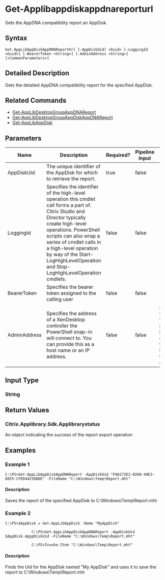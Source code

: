 ﻿
# Get-Applibappdiskappdnareporturl
Gets the AppDNA compatibility report an AppDisk.
## Syntax
```
Get-AppLibAppDiskAppDNAReportUrl [-AppDiskUid] <Guid> [-LoggingId <Guid>] [-BearerToken <String>] [-AdminAddress <String>] [<CommonParameters>]
```
## Detailed Description
Gets the detailed AppDNA compatibility report for the specified AppDisk.


## Related Commands

* [Get-AppLibDesktopGroupAppDNAReport](../Get-AppLibDesktopGroupAppDNAReport/)
* [Get-AppLibDesktopGroupAppDiskAppDNAReport](../Get-AppLibDesktopGroupAppDiskAppDNAReport/)
* [Get-AppLibAppDisk](../Get-AppLibAppDisk/)
## Parameters
| Name   | Description | Required? | Pipeline Input | Default Value |
| --- | --- | --- | --- | --- |
| AppDiskUid | The unique identifier of the AppDisk for which to retrieve the report. | true | false |  |
| LoggingId | Specifies the identifier of the high-level operation this cmdlet call forms a part of. Citrix Studio and Director typically create high-level operations. PowerShell scripts can also wrap a series of cmdlet calls in a high-level operation by way of the Start-LogHighLevelOperation and Stop-LogHighLevelOperation cmdlets. | false | false |  |
| BearerToken | Specifies the bearer token assigned to the calling user | false | false |  |
| AdminAddress | Specifies the address of a XenDesktop controller the PowerShell snap-in will connect to. You can provide this as a host name or an IP address. | false | false | Localhost. Once a value is provided by any cmdlet, this value becomes the default. |

## Input Type

### String

## Return Values

### Citrix.Applibrary.Sdk.Applibrarystatus
An object indicating the success of the report export operation
## Examples

### Example 1
```
C:\PS>Get-AppLibAppDiskAppDNAReport -AppDiskUid "F0A272E2-0268-48E3-8855-CFED44236B8E" -FileName "C:\Windows\Temp\Report.mht"
```
#### Description
Saves the report of the specified AppDisk to C:\\Windows\\Temp\\Report.mht
### Example 2
```
C:\PS>$AppDisk = Get-AppLibAppDisk -Name "MyAppDisk"

            C:\PS>Get-AppLibAppDiskAppDNAReport -AppDiskUid $AppDisk.ApppDiskUid -FileName "C:\Windows\Temp\Report.mht"

            C:\PS>Invoke-Item "C:\Windows\Temp\Report.mht"
```
#### Description
Finds the Uid for the AppDisk named "My AppDisk" and uses it to save the report to C:\\Windows\\Temp\\Report.mht
